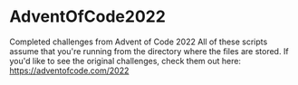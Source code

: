 # AdventOfCode2022
Completed challenges from Advent of Code 2022
All of these scripts assume that you're running from the directory where the files are stored. 
If you'd like to see the original challenges, check them out here: https://adventofcode.com/2022
